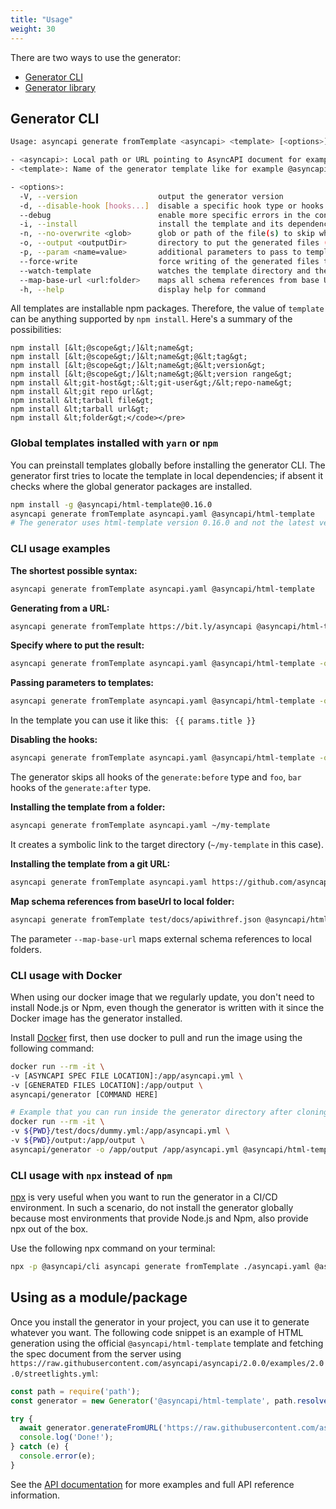 ```yaml
---
title: "Usage"
weight: 30
---
```


There are two ways to use the generator:
- [Generator CLI](#generator-cli)
- [Generator library](#generator-library)

## Generator CLI
```bash
Usage: asyncapi generate fromTemplate <asyncapi> <template> [<options>]

- <asyncapi>: Local path or URL pointing to AsyncAPI document for example https://bit.ly/asyncapi
- <template>: Name of the generator template like for example @asyncapi/html-template or https://github.com/asyncapi/html-template

- <options>:
  -V, --version                  output the generator version
  -d, --disable-hook [hooks...]  disable a specific hook type or hooks from a given hook type
  --debug                        enable more specific errors in the console
  -i, --install                  install the template and its dependencies (defaults to false)
  -n, --no-overwrite <glob>      glob or path of the file(s) to skip when regenerating
  -o, --output <outputDir>       directory to put the generated files (defaults to current directory)
  -p, --param <name=value>       additional parameters to pass to templates
  --force-write                  force writing of the generated files to a given directory even if it is a Git repository with unstaged files or not empty dir (defaults to false)
  --watch-template               watches the template directory and the AsyncAPI document, and re-generates the files when changes occur. Ignores the output directory. This flag should be used only for template development.
  --map-base-url <url:folder>    maps all schema references from base URL to local folder
  -h, --help                     display help for command
```

All templates are installable npm packages. Therefore, the value of `template` can be anything supported by `npm install`. Here's a summary of the possibilities:
```
npm install [&lt;@scope&gt;/]&lt;name&gt;
npm install [&lt;@scope&gt;/]&lt;name&gt;@&lt;tag&gt;
npm install [&lt;@scope&gt;/]&lt;name&gt;@&lt;version&gt;
npm install [&lt;@scope&gt;/]&lt;name&gt;@&lt;version range&gt;
npm install &lt;git-host&gt;:&lt;git-user&gt;/&lt;repo-name&gt;
npm install &lt;git repo url&gt;
npm install &lt;tarball file&gt;
npm install &lt;tarball url&gt;
npm install &lt;folder&gt;</code></pre>
```

### Global templates installed with `yarn` or `npm`

You can preinstall templates globally before installing the generator CLI. The generator first tries to locate the template in local dependencies; if absent it checks where the global generator packages are installed.

```bash
npm install -g @asyncapi/html-template@0.16.0
asyncapi generate fromTemplate asyncapi.yaml @asyncapi/html-template
# The generator uses html-template version 0.16.0 and not the latest version.
```

### CLI usage examples

**The shortest possible syntax:**
```bash
asyncapi generate fromTemplate asyncapi.yaml @asyncapi/html-template
```

**Generating from a URL:**
```bash
asyncapi generate fromTemplate https://bit.ly/asyncapi @asyncapi/html-template
```

**Specify where to put the result:**
```bash
asyncapi generate fromTemplate asyncapi.yaml @asyncapi/html-template -o ./docs
```

**Passing parameters to templates:**
```bash
asyncapi generate fromTemplate asyncapi.yaml @asyncapi/html-template -o ./docs -p title='Hello from param'
```

In the template you can use it like this: ` {{ params.title }}`

**Disabling the hooks:**
```bash
asyncapi generate fromTemplate asyncapi.yaml @asyncapi/html-template -o ./docs -d generate:before generate:after=foo,bar
```

The generator skips all hooks of the `generate:before` type and `foo`, `bar` hooks of the `generate:after` type.

**Installing the template from a folder:**
```bash
asyncapi generate fromTemplate asyncapi.yaml ~/my-template
```

It creates a symbolic link to the target directory (`~/my-template` in this case).

**Installing the template from a git URL:**
```bash
asyncapi generate fromTemplate asyncapi.yaml https://github.com/asyncapi/html-template.git
```

**Map schema references from baseUrl to local folder:**
```bash
asyncapi generate fromTemplate test/docs/apiwithref.json @asyncapi/html-template -o ./build/ --force-write --map-base-url https://schema.example.com/crm/:./test/docs/
```

The parameter `--map-base-url` maps external schema references to local folders.

### CLI usage with Docker

When using our docker image that we regularly update, you don't need to install Node.js or Npm, even though the generator is written with it since the Docker image has the generator installed.

Install [Docker](https://docs.docker.com/get-docker/) first, then use docker to pull and run the image using the following command:

```bash
docker run --rm -it \
-v [ASYNCAPI SPEC FILE LOCATION]:/app/asyncapi.yml \
-v [GENERATED FILES LOCATION]:/app/output \
asyncapi/generator [COMMAND HERE]

# Example that you can run inside the generator directory after cloning this repository. First, you specify the mount in the location of your AsyncAPI specification file and then you mount it in the directory where the generation result should be saved.
docker run --rm -it \
-v ${PWD}/test/docs/dummy.yml:/app/asyncapi.yml \
-v ${PWD}/output:/app/output \
asyncapi/generator -o /app/output /app/asyncapi.yml @asyncapi/html-template --force-write
```

### CLI usage with `npx` instead of `npm`

[npx](https://www.npmjs.com/package/npx) is very useful when you want to run the generator in a CI/CD environment. In such a scenario, do not install the generator globally because most environments that provide Node.js and Npm, also provide npx out of the box. 

Use the following npx command on your terminal:

```bash
npx -p @asyncapi/cli asyncapi generate fromTemplate ./asyncapi.yaml @asyncapi/html-template
```

## Using as a module/package
Once you install the generator in your project, you can use it to generate whatever you want. The following code snippet is an example of HTML generation using the official `@asyncapi/html-template` template and fetching the spec document from the server using `https://raw.githubusercontent.com/asyncapi/asyncapi/2.0.0/examples/2.0.0/streetlights.yml`:

```js
const path = require('path');
const generator = new Generator('@asyncapi/html-template', path.resolve(__dirname, 'example'));

try {
  await generator.generateFromURL('https://raw.githubusercontent.com/asyncapi/asyncapi/2.0.0/examples/2.0.0/streetlights.yml');
  console.log('Done!');
} catch (e) {
  console.error(e);
}
```

See the [API documentation](api.md) for more examples and full API reference information.